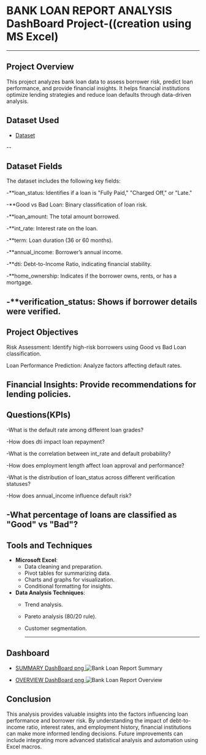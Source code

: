 # BANK  LOAN  REPORT ANALYSIS DashBoard Project-((creation using MS Excel)
---
## Project Overview
This project analyzes bank loan data to assess borrower risk, predict loan performance, and provide financial insights. It helps financial institutions optimize lending strategies and reduce loan defaults through data-driven analysis.

## Dataset Used
- <a href="https://github.com/arjun-chanda/Bank-Loan-Report-/blob/main/Bank%20Loan%20Analysis%20Project.xlsx">Dataset</a>

--
## Dataset Fields

The dataset includes the following key fields:

-**loan_status: Identifies if a loan is "Fully Paid," "Charged Off," or "Late."

-**Good vs Bad Loan: Binary classification of loan risk.

-**loan_amount: The total amount borrowed.

-**int_rate: Interest rate on the loan.

-**term: Loan duration (36 or 60 months).

-**annual_income: Borrower’s annual income.

-**dti: Debt-to-Income Ratio, indicating financial stability.

-**home_ownership: Indicates if the borrower owns, rents, or has a mortgage.

-**verification_status: Shows if borrower details were verified.
-
## Project Objectives

Risk Assessment: Identify high-risk borrowers using Good vs Bad Loan classification.

Loan Performance Prediction: Analyze factors affecting default rates.

Financial Insights: Provide recommendations for lending policies.
-
## Questions(KPIs)

-What is the default rate among different loan grades?

-How does dti impact loan repayment?

-What is the correlation between int_rate and default probability?

-How does employment length affect loan approval and performance?

-What is the distribution of loan_status across different verification statuses?

-How does annual_income influence default risk?

-What percentage of loans are classified as "Good" vs "Bad"?
--
## Tools and Techniques
- **Microsoft Excel**:
  - Data cleaning and preparation.
  - Pivot tables for summarizing data.
  - Charts and graphs for visualization.
  - Conditional formatting for insights.
- **Data Analysis Techniques**:
  - Trend analysis.
  - Pareto analysis (80/20 rule).
  - Customer segmentation.

    ---

## Dashboard
- <a href="https://github.com/arjun-chanda/Bank-Loan-Report-/blob/main/Bank%20Loan%20Report%20Summary.png">SUMMARY DashBoard png </a>
![Bank Loan Report Summary](https://github.com/user-attachments/assets/3370b053-2f8a-45d5-8344-47503796c73b)

- <a href="https://github.com/arjun-chanda/Bank-Loan-Report-/blob/main/Bank%20Loan%20Report%20Overview.png">OVERVIEW DashBoard png </a>
![Bank Loan Report Overview](https://github.com/user-attachments/assets/d840bd1e-31d4-4599-b28d-cb5a3ef2cd64)

## Conclusion

This analysis provides valuable insights into the factors influencing loan performance and borrower risk. By understanding the impact of debt-to-income ratio, interest rates, and employment history, financial institutions can make more informed lending decisions. Future improvements can include integrating more advanced statistical analysis and automation using Excel macros.










